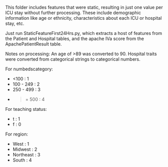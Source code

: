 This folder includes features that were static, resulting in just one value per ICU stay without further processing. These include demographic information like age or ethnicity, characteristics about each ICU or hospital stay, etc. 

Just run StaticFeatureFirst24Hrs.py, which extracts a host of features from the Patient and Hospital tables, and the apache IVa score from the ApachePatientResult table.

Notes on processing:
An age of >89 was converted to 90. 
Hospital traits were converted from categorical strings to categorical numbers. 

For numbedscategory:
- <100 : 1
- 100 - 249 : 2
- 250 - 499 : 3
- >= 500 : 4

For teaching status:
- t : 1
- f : 0

For region:
- West : 1
- Midwest : 2
- Northeast : 3
- South : 4
